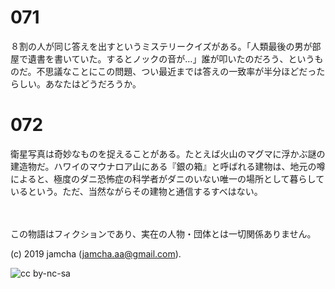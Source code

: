 

# 071

８割の人が同じ答えを出すというミステリークイズがある。「人類最後の男が部屋で遺書を書いていた。するとノックの音が…」誰が叩いたのだろう、というものだ。不思議なことにこの問題、つい最近までは答えの一致率が半分ほどだったらしい。あなたはどうだろうか。

# 072

衛星写真は奇妙なものを捉えることがある。たとえば火山のマグマに浮かぶ謎の建造物だ。ハワイのマウナロア山にある『銀の箱』と呼ばれる建物は、地元の噂によると、極度のダニ恐怖症の科学者がダニのいない唯一の場所として暮らしているという。ただ、当然ながらその建物と通信するすべはない。

<br>  
<br>  
この物語はフィクションであり、実在の人物・団体とは一切関係ありません。  

(c) 2019 jamcha (jamcha.aa@gmail.com).  

![cc by-nc-sa](https://i.creativecommons.org/l/by-nc-sa/4.0/88x31.png)  

